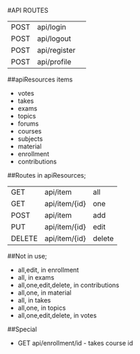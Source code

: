 
#API ROUTES
<table>
	<tr><td>POST</td><td>api/login</td><td></td></tr>
	<tr><td>POST</td><td>api/logout</td><td></td></tr>
	<tr><td>POST</td><td>api/register</td><td></td></tr>
	<tr><td>POST</td><td>api/profile</td><td></td></tr>
</table>

##apiResources items

<ul>
	<li>votes</li>
	<li>takes</li>
	<li>exams</li>
	<li>topics</li>
	<li>forums</li>
	<li>courses</li>
	<li>subjects</li>
	<li>material</li>
	<li>enrollment</li>
	<li>contributions</li>
</ul>

##Routes in apiResources;
<table>
	<tr><td>GET</td><td>api/item</td><td>all</td></tr>
	<tr><td>GET</td><td>api/item/{id}</td><td>one</td></tr>
	<tr><td>POST</td><td>api/item</td><td>add</td></tr>
	<tr><td>PUT</td><td>api/item/{id}</td><td>edit</td></tr>
	<tr><td>DELETE</td><td>api/item/{id}</td><td>delete</td></tr>
</table>

##Not in use;

<ul>
	<li>all,edit, in enrollment</li>
	<li>all, in exams</li>
	<li>all,one,edit,delete, in contributions</li>
	<li>all,one, in material</li>
	<li>all, in takes</li>
	<li>all,one, in topics</li>
	<li>all,one,edit,delete, in votes</li>
</ul>

##Special

<ul>
	<li>GET api/enrollment/id - takes course id</li>
</ul>

